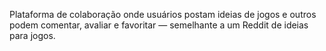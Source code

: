 Plataforma de colaboração onde usuários postam ideias de jogos e outros podem comentar, avaliar e favoritar — semelhante a um Reddit de ideias para jogos.
